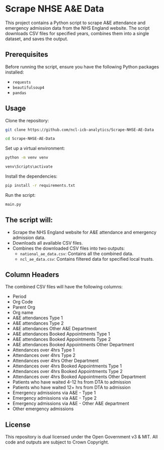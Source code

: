 # Scrape NHSE A&E Data

This project contains a Python script to scrape A&E attendance and emergency admission data from the NHS England website. The script downloads CSV files for specified years, combines them into a single dataset, and saves the output.

## Prerequisites

Before running the script, ensure you have the following Python packages installed:

- `requests`
- `beautifulsoup4`
- `pandas`

## Usage

Clone the repository:

```sh
git clone https://github.com/ncl-icb-analytics/Scrape-NHSE-AE-Data
```
```sh
cd Scrape-NHSE-AE-Data
```

Set up a virtual environment:

```sh
python -m venv venv
```
```sh
venv\Scripts\activate
```

Install the dependencies:

```sh
pip install -r requirements.txt
```

Run the script:

```sh
main.py
```

## The script will:

- Scrape the NHS England website for A&E attendance and emergency admission data.
- Downloads all available CSV files.
- Combines the downloaded CSV files into two outputs:
  - `national_ae_data.csv`: Contains all the combined data.
  - `ncl_ae_data.csv`: Contains filtered data for specified local trusts.

## Column Headers

The combined CSV files will have the following columns:
  - Period
  - Org Code
  - Parent Org
  - Org name
  - A&E attendances Type 1
  - A&E attendances Type 2
  - A&E attendances Other A&E Department
  - A&E attendances Booked Appointments Type 1
  - A&E attendances Booked Appointments Type 2
  - A&E attendances Booked Appointments Other Department
  - Attendances over 4hrs Type 1
  - Attendances over 4hrs Type 2
  - Attendances over 4hrs Other Department
  - Attendances over 4hrs Booked Appointments Type 1
  - Attendances over 4hrs Booked Appointments Type 2
  - Attendances over 4hrs Booked Appointments Other Department
  - Patients who have waited 4-12 hs from DTA to admission
  - Patients who have waited 12+ hrs from DTA to admission
  - Emergency admissions via A&E - Type 1
  - Emergency admissions via A&E - Type 2
  - Emergency admissions via A&E - Other A&E department
  - Other emergency admissions

## License

This repository is dual licensed under the Open Government v3 & MIT. All code and outputs are subject to Crown Copyright.

